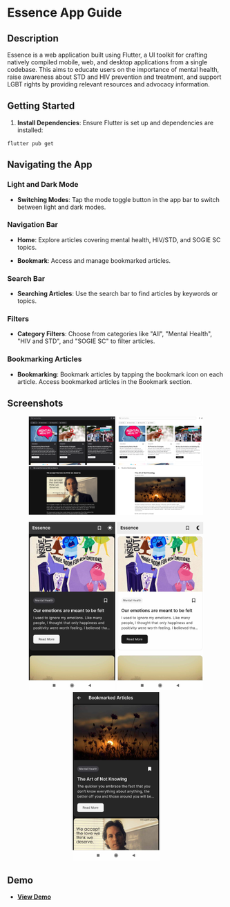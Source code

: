 # Essence App Guide

## Description

Essence is a web application built using Flutter, a UI toolkit for crafting natively compiled mobile, web, and desktop applications from a single codebase. This aims to educate users on the importance of mental health, raise awareness about STD and HIV prevention and treatment, and support LGBT rights by providing relevant resources and advocacy information.

## Getting Started

1. **Install Dependencies**:
   Ensure Flutter is set up and dependencies are installed:

```
flutter pub get
```

## Navigating the App

### Light and Dark Mode

- **Switching Modes**:
Tap the mode toggle button in the app bar to switch between light and dark modes.

### Navigation Bar

- **Home**:
Explore articles covering mental health, HIV/STD, and SOGIE SC topics.

- **Bookmark**:
Access and manage bookmarked articles.

### Search Bar

- **Searching Articles**:
Use the search bar to find articles by keywords or topics.

### Filters

- **Category Filters**:
Choose from categories like "All", "Mental Health", "HIV and STD", and "SOGIE SC" to filter articles.

### Bookmarking Articles

- **Bookmarking**:
Bookmark articles by tapping the bookmark icon on each article. Access bookmarked articles in the Bookmark section.


## Screenshots

<p align="center">
  <img src="assets/home-dark-desktop.png" width="200" />
  <img src="assets/home-desktop.png" width="200" />
  <img src="assets/article-dark-desktop.png" width="200" />
  <img src="assets/article-desktop.png" width="200" />
</p>

<p align="center">
  <img src="assets/dark mode mobile.jpg" width="200" />
  <img src="assets/light mode mobile.jpg" width="200" />
  <img src="assets/bookmarked.jpg" width="200" />
</p>

## Demo

- **[View Demo]([https://appdevproject-4c2b2.web.app/](https://appdevproject-4c2b2.web.app/))**
